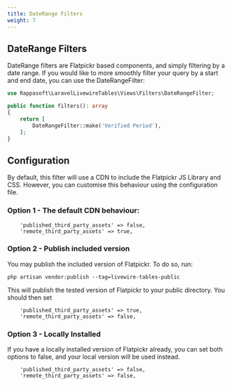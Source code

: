 ```yaml
---
title: DateRange Filters
weight: 7
---
```


## DateRange Filters

DateRange filters are Flatpickr based components, and simply filtering by a date range.  If you would like to more smoothly filter your query by a start and end date, you can use the DateRangeFilter:

```php
use Rappasoft\LaravelLivewireTables\Views\Filters\DateRangeFilter;

public function filters(): array
{
    return [
        DateRangeFilter::make('Verified Period'),
    ];
}
```

## Configuration
By default, this filter will use a CDN to include the Flatpickr JS Library and CSS. However, you can customise this behaviour using the configuration file.

### Option 1 - The default CDN behaviour:
```
    'published_third_party_assets' => false,
    'remote_third_party_assets' => true,
```

### Option 2 - Publish included version
You may publish the included version of Flatpickr.  To do so, run:
```
php artisan vendor:publish --tag=livewire-tables-public
```
This will publish the tested version of Flatpickr to your public directory. You should then set
```
    'published_third_party_assets' => true,
    'remote_third_party_assets' => false,
```

### Option 3 - Locally Installed
If you have a locally installed version of Flatpickr already, you can set both options to false, and your local version will be used instead.
```
    'published_third_party_assets' => false,
    'remote_third_party_assets' => false,
```
